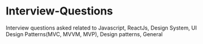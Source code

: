 # Interview-Questions
Interview questions asked related to Javascript, ReactJs, Design System, UI Design Patterns(MVC, MVVM, MVP), Design patterns, General
